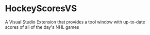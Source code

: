# HockeyScoresVS

A Visual Studio Extension that provides a tool window with up-to-date scores of all of the day's NHL games

